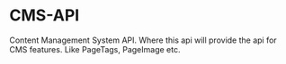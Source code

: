 # CMS-API
Content Management System API. Where this api will provide the api for CMS features. Like PageTags, PageImage etc.
